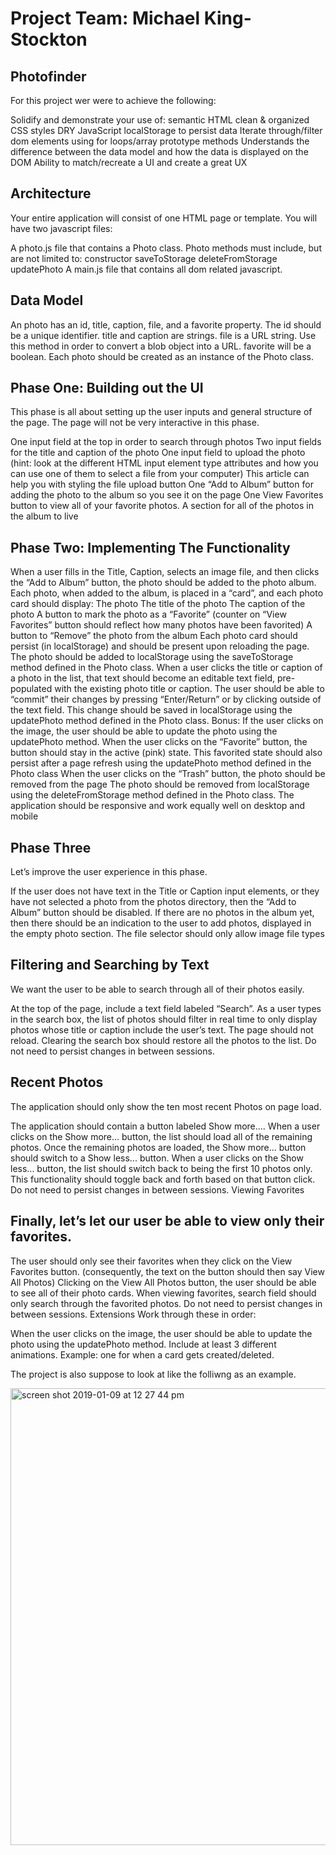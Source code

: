 # Project Team: Michael King-Stockton

## Photofinder 

For this project wer were to achieve the following:

Solidify and demonstrate your use of:
semantic HTML
clean & organized CSS styles
DRY JavaScript
localStorage to persist data
Iterate through/filter dom elements using for loops/array prototype methods
Understands the difference between the data model and how the data is displayed on the DOM
Ability to match/recreate a UI and create a great UX

## Architecture
Your entire application will consist of one HTML page or template. You will have two javascript files:

A photo.js file that contains a Photo class.
Photo methods must include, but are not limited to:
constructor
saveToStorage
deleteFromStorage
updatePhoto
A main.js file that contains all dom related javascript.

## Data Model
An photo has an id, title, caption, file, and a favorite property.
The id should be a unique identifier.
title and caption are strings.
file is a URL string.
Use this method in order to convert a blob object into a URL.
favorite will be a boolean.
Each photo should be created as an instance of the Photo class.

## Phase One: Building out the UI
This phase is all about setting up the user inputs and general structure of the page. The page will not be very interactive in this phase.

One input field at the top in order to search through photos
Two input fields for the title and caption of the photo
One input field to upload the photo (hint: look at the different HTML input element type attributes and how you can use one of them to select a file from your computer)
This article can help you with styling the file upload button
One “Add to Album” button for adding the photo to the album so you see it on the page
One View Favorites button to view all of your favorite photos.
A section for all of the photos in the album to live

## Phase Two: Implementing The Functionality
When a user fills in the Title, Caption, selects an image file, and then clicks the “Add to Album” button, the photo should be added to the photo album.
Each photo, when added to the album, is placed in a “card”, and each photo card should display:
The photo
The title of the photo
The caption of the photo
A button to mark the photo as a “Favorite” (counter on “View Favorites” button should reflect how many photos have been favorited)
A button to “Remove” the photo from the album
Each photo card should persist (in localStorage) and should be present upon reloading the page.
The photo should be added to localStorage using the saveToStorage method defined in the Photo class.
When a user clicks the title or caption of a photo in the list, that text should become an editable text field, pre-populated with the existing photo title or caption.
The user should be able to “commit” their changes by pressing “Enter/Return” or by clicking outside of the text field.
This change should be saved in localStorage using the updatePhoto method defined in the Photo class.
Bonus: If the user clicks on the image, the user should be able to update the photo using the updatePhoto method.
When the user clicks on the “Favorite” button, the button should stay in the active (pink) state.
This favorited state should also persist after a page refresh using the updatePhoto method defined in the Photo class
When the user clicks on the “Trash” button, the photo should be removed from the page
The photo should be removed from localStorage using the deleteFromStorage method defined in the Photo class.
The application should be responsive and work equally well on desktop and mobile

## Phase Three
Let’s improve the user experience in this phase.

If the user does not have text in the Title or Caption input elements, or they have not selected a photo from the photos directory, then the “Add to Album” button should be disabled.
If there are no photos in the album yet, then there should be an indication to the user to add photos, displayed in the empty photo section.
The file selector should only allow image file types

## Filtering and Searching by Text
We want the user to be able to search through all of their photos easily.

At the top of the page, include a text field labeled “Search”.
As a user types in the search box, the list of photos should filter in real time to only display photos whose title or caption include the user’s text. The page should not reload.
Clearing the search box should restore all the photos to the list.
Do not need to persist changes in between sessions.

## Recent Photos
The application should only show the ten most recent Photos on page load.

The application should contain a button labeled Show more....
When a user clicks on the Show more... button, the list should load all of the remaining photos.
Once the remaining photos are loaded, the Show more... button should switch to a Show less... button.
When a user clicks on the Show less... button, the list should switch back to being the first 10 photos only.
This functionality should toggle back and forth based on that button click.
Do not need to persist changes in between sessions.
Viewing Favorites

## Finally, let’s let our user be able to view only their favorites.

The user should only see their favorites when they click on the View Favorites button. (consequently, the text on the button should then say View All Photos)
Clicking on the View All Photos button, the user should be able to see all of their photo cards.
When viewing favorites, search field should only search through the favorited photos.
Do not need to persist changes in between sessions.
Extensions
Work through these in order:

When the user clicks on the image, the user should be able to update the photo using the updatePhoto method.
Include at least 3 different animations. Example: one for when a card gets created/deleted.

The project is also suppose to look at like the folliwng as an example.

<img width="731" alt="screen shot 2019-01-09 at 12 27 44 pm" src="https://user-images.githubusercontent.com/34406483/50923401-1705df00-140a-11e9-9a06-afbe140b87f3.png">

